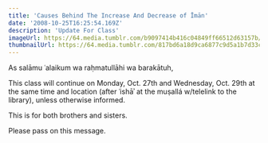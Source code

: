 ```yaml
---
title: 'Causes Behind The Increase And Decrease of Īmān'
date: '2008-10-25T16:25:54.169Z'
description: 'Update For Class'
imageUrl: https://64.media.tumblr.com/b9097414b416c04849ff66512d63157b/tumblr_nhc5lpGT8l1r630xzo1_640.jpg
thumbnailUrl: https://64.media.tumblr.com/817bd6a18d9ca6877c9d5a1b7d33c198/tumblr_mx1cizinbl1qljihqo1_640.jpg
---
```


As salāmu ʿalaikum wa raḥmatullāhi wa barakātuh,

This class will continue on Monday, Oct. 27th and Wednesday, Oct. 29th at the same time and location (after ʿishāʾ at the muṣallá w/telelink to the library), unless otherwise informed.

This is for both brothers and sisters.

Please pass on this message.
